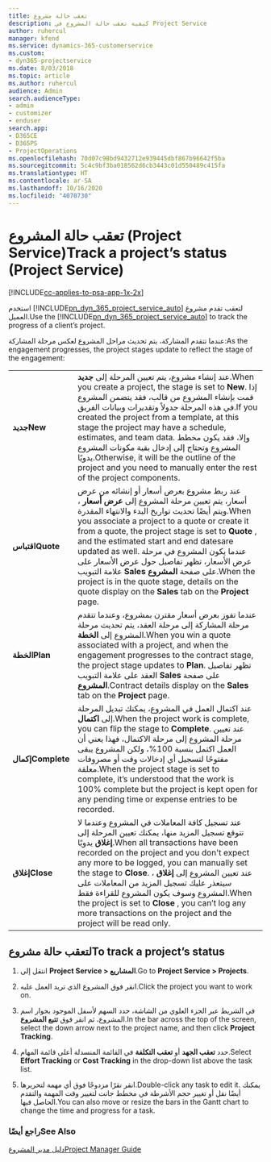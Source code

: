 ```yaml
---
title: تعقب حالة مشروع
description: كيفية تعقب حالة المشروع في Project Service
author: ruhercul
manager: kfend
ms.service: dynamics-365-customerservice
ms.custom:
- dyn365-projectservice
ms.date: 8/03/2018
ms.topic: article
ms.author: ruhercul
audience: Admin
search.audienceType:
- admin
- customizer
- enduser
search.app:
- D365CE
- D365PS
- ProjectOperations
ms.openlocfilehash: 70d07c98bd9432712e939445dbf867b96642f5ba
ms.sourcegitcommit: 5c4c9bf3ba018562d6cb3443c01d550489c415fa
ms.translationtype: HT
ms.contentlocale: ar-SA
ms.lasthandoff: 10/16/2020
ms.locfileid: "4070730"
---
```

# <a name="track-a-projects-status-project-service"></a><span data-ttu-id="02948-103">تعقب حالة المشروع (Project Service)</span><span class="sxs-lookup"><span data-stu-id="02948-103">Track a project’s status (Project Service)</span></span>

[!INCLUDE[cc-applies-to-psa-app-1x-2x](../includes/cc-applies-to-psa-app-1x-2x.md)]

<span data-ttu-id="02948-104">استخدم [!INCLUDE[pn_dyn_365_project_service_auto](../includes/pn-dyn-365-project-service-auto.md)] لتعقب تقدم مشروع العميل.</span><span class="sxs-lookup"><span data-stu-id="02948-104">Use the [!INCLUDE[pn_dyn_365_project_service_auto](../includes/pn-dyn-365-project-service-auto.md)] to track the progress of a client’s project.</span></span>  

<span data-ttu-id="02948-105">عندما تتقدم المشاركة، يتم تحديث مراحل المشروع لعكس مرحلة المشاركة:</span><span class="sxs-lookup"><span data-stu-id="02948-105">As the engagement progresses, the project stages update to reflect the stage of the engagement:</span></span>  


|              |                                                                                                                                                                                                                                                                                                  |
|--------------|--------------------------------------------------------------------------------------------------------------------------------------------------------------------------------------------------------------------------------------------------------------------------------------------------|
|   <span data-ttu-id="02948-106">**جديد**</span><span class="sxs-lookup"><span data-stu-id="02948-106">**New**</span></span>    | <span data-ttu-id="02948-107">عند إنشاء مشروع، يتم تعيين المرحلة إلى **جديد**.</span><span class="sxs-lookup"><span data-stu-id="02948-107">When you create a project, the stage is set to **New**.</span></span> <span data-ttu-id="02948-108">إذا قمت بإنشاء المشروع من قالب، فقد يتضمن المشروع في هذه المرحلة جدولاً وتقديرات وبيانات الفريق.</span><span class="sxs-lookup"><span data-stu-id="02948-108">If you created the project from a template, at this stage the project may have a schedule, estimates, and team data.</span></span> <span data-ttu-id="02948-109">وإلا، فقد يكون مخطط المشروع وتحتاج إلى إدخال بقية مكونات المشروع يدويًا.</span><span class="sxs-lookup"><span data-stu-id="02948-109">Otherwise, it will be the outline of the project and you need to manually enter the rest of the project components.</span></span> |
|  <span data-ttu-id="02948-110">**اقتباس**</span><span class="sxs-lookup"><span data-stu-id="02948-110">**Quote**</span></span>   |      <span data-ttu-id="02948-111">عند ربط مشروع بعرض أسعار أو إنشائه من عرض أسعار، يتم تعيين مرحلة المشروع إلى **عرض أسعار** ، ويتم أيضًا تحديث تواريخ البدء والانتهاء المقدرة.</span><span class="sxs-lookup"><span data-stu-id="02948-111">When you associate a project to a quote or create it from a quote, the project stage is set to **Quote** , and the estimated start and end datesare updated as well.</span></span> <span data-ttu-id="02948-112">عندما يكون المشروع في مرحلة عرض الأسعار، تظهر تفاصيل حول عرض الأسعار على علامة التبويب **Sales** على صفحة **المشروع**.</span><span class="sxs-lookup"><span data-stu-id="02948-112">When the project is in the quote stage, details on the quote display on the **Sales** tab on the **Project** page.</span></span>      |
|   <span data-ttu-id="02948-113">**الخطة**</span><span class="sxs-lookup"><span data-stu-id="02948-113">**Plan**</span></span>   |                                     <span data-ttu-id="02948-114">عندما تفوز بعرض أسعار مقترن بمشروع، وعندما تتقدم مرحلة المشاركة إلى مرحلة العقد، يتم تحديث مرحلة المشروع إلى **الخطة**.</span><span class="sxs-lookup"><span data-stu-id="02948-114">When you win a quote associated with a project, and when the engagement progresses to the contract stage, the project stage updates to **Plan**.</span></span> <span data-ttu-id="02948-115">تظهر تفاصيل العقد على علامة التبويب **Sales** على صفحة **المشروع**.</span><span class="sxs-lookup"><span data-stu-id="02948-115">Contract details display on the **Sales** tab on the **Project** page.</span></span>                                      |
| <span data-ttu-id="02948-116">**إكمال**</span><span class="sxs-lookup"><span data-stu-id="02948-116">**Complete**</span></span> |                    <span data-ttu-id="02948-117">عند اكتمال العمل في المشروع، يمكنك تبديل المرحلة إلى **اكتمال**.</span><span class="sxs-lookup"><span data-stu-id="02948-117">When the project work is complete, you can flip the stage to **Complete**.</span></span> <span data-ttu-id="02948-118">عند تعيين مرحلة المشروع إلى مرحلة الاكتمال، فهذا يعني أن العمل اكتمل بنسبة 100%، ولكن المشروع يبقى مفتوحًا لتسجيل أي إدخالات وقت أو مصروفات معلقة.</span><span class="sxs-lookup"><span data-stu-id="02948-118">When the project stage is set to complete, it’s understood that the work is 100% complete but the project is kept open for any pending time or expense entries to be recorded.</span></span>                     |
|  <span data-ttu-id="02948-119">**إغلاق**</span><span class="sxs-lookup"><span data-stu-id="02948-119">**Close**</span></span>   |           <span data-ttu-id="02948-120">عند تسجيل كافة المعاملات في المشروع وعندما لا تتوقع تسجيل المزيد منها، يمكنك تعيين المرحلة إلى **إغلاق** يدويًا.</span><span class="sxs-lookup"><span data-stu-id="02948-120">When all transactions have been recorded on the project and you don't expect any more to be logged, you can manually set the stage to **Close**.</span></span> <span data-ttu-id="02948-121">عند تعيين المشروع إلى **إغلاق** ، سيتعذر عليك تسجيل المزيد من المعاملات على المشروع وسوف يكون المشروع للقراءة فقط.</span><span class="sxs-lookup"><span data-stu-id="02948-121">When the project is set to **Close** , you can’t log any more transactions on the project and the project will be read only.</span></span>           |

## <a name="to-track-a-projects-status"></a><span data-ttu-id="02948-122">لتعقب حالة مشروع</span><span class="sxs-lookup"><span data-stu-id="02948-122">To track a project’s status</span></span>  

1.  <span data-ttu-id="02948-123">انتقل إلى **Project Service > المشاريع**.</span><span class="sxs-lookup"><span data-stu-id="02948-123">Go to **Project Service > Projects**.</span></span>  

2.  <span data-ttu-id="02948-124">انقر فوق المشروع الذي تريد العمل عليه.</span><span class="sxs-lookup"><span data-stu-id="02948-124">Click the project you want to work on.</span></span>  

3.  <span data-ttu-id="02948-125">في الشريط عبر الجزء العلوي من الشاشة، حدد السهم لأسفل الموجود بجوار اسم المشروع، ثم انقر فوق **تتبع المشروع**.</span><span class="sxs-lookup"><span data-stu-id="02948-125">In the bar across the top of the screen, select the down arrow next to the project name, and then click **Project Tracking**.</span></span>  

4.  <span data-ttu-id="02948-126">حدد **تعقب الجهد‬** أو **تعقب التكلفة‬** في القائمة المنسدلة أعلى قائمة المهام.</span><span class="sxs-lookup"><span data-stu-id="02948-126">Select **Effort Tracking** or **Cost Tracking** in the drop-down list above the task list.</span></span>  

5.  <span data-ttu-id="02948-127">انقر نقرًا مزدوجًا فوق أي مهمة لتحريرها.</span><span class="sxs-lookup"><span data-stu-id="02948-127">Double-click any task to edit it.</span></span> <span data-ttu-id="02948-128">يمكنك أيضًا نقل أو تغيير حجم الأشرطة في مخطط جانت لتغيير وقت المهمة والتقدم الحاصل فيها.</span><span class="sxs-lookup"><span data-stu-id="02948-128">You can also move or resize the bars in the Gantt chart to change the time and progress for a task.</span></span>  

### <a name="see-also"></a><span data-ttu-id="02948-129">راجع أيضًا</span><span class="sxs-lookup"><span data-stu-id="02948-129">See Also</span></span>  
 [<span data-ttu-id="02948-130">دليل مدير المشروع</span><span class="sxs-lookup"><span data-stu-id="02948-130">Project Manager Guide</span></span>](../psa/project-manager-guide.md)
